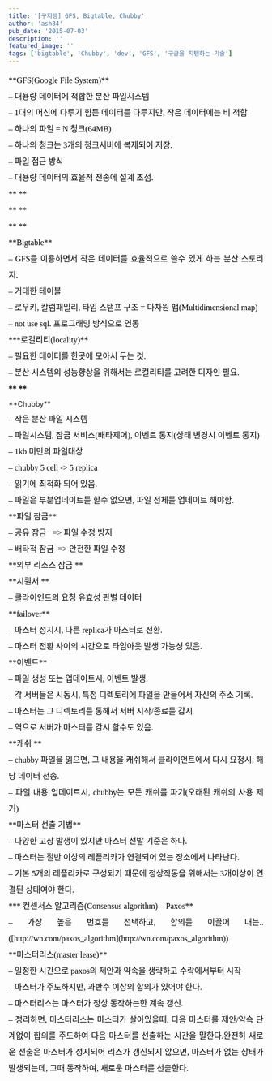 ```yaml
---
title: '[구지탱] GFS, Bigtable, Chubby'
author: 'ash84'
pub_date: '2015-07-03'
description: ''
featured_image: ''
tags: ['bigtable', 'Chubby', 'dev', 'GFS', '구글을 지탱하는 기술']
---
```



<div style="text-align: justify; line-height: 2;"><div style="color: rgb(0, 0, 0); font-family: 나눔고딕; line-height: 2; text-align: justify; font-size: 12pt;">**GFS(Google File System)**</div><div style="color: rgb(0, 0, 0); font-family: 나눔고딕; line-height: 2; text-align: justify; font-size: 12pt;">– 대용량 데이터에 적합한 분산 파일시스템</div><div style="color: rgb(0, 0, 0); font-family: 나눔고딕; line-height: 2; text-align: justify; font-size: 12pt;">– 1대의 머신에 다루기 힘든 데이터를 다루지만, 작은 데이터에는 비 적합</div><div style="color: rgb(0, 0, 0); font-family: 나눔고딕; line-height: 2; text-align: justify; font-size: 12pt;">– 하나의 파일 = N 청크(64MB)</div><div style="color: rgb(0, 0, 0); font-family: 나눔고딕; line-height: 2; text-align: justify; font-size: 12pt;">– 하나의 청크는 3개의 청크서버에 복제되어 저장. </div><div style="color: rgb(0, 0, 0); font-family: 나눔고딕; line-height: 2; text-align: justify; font-size: 12pt;">– 파일 접근 방식 </div><div style="color: rgb(0, 0, 0); font-family: 나눔고딕; line-height: 2; text-align: justify; font-size: 12pt;">– 대용량 데이터의 효율적 전송에 설계 초점. </div><div style="color: rgb(0, 0, 0); font-family: 나눔고딕; line-height: 2; text-align: justify; font-size: 12pt;">**  
**</div><div style="color: rgb(0, 0, 0); font-family: 나눔고딕; line-height: 2; text-align: justify; font-size: 12pt;">**  
**</div><div style="color: rgb(0, 0, 0); font-family: 나눔고딕; line-height: 2; text-align: justify; font-size: 12pt;">**  
**</div><div style="color: rgb(0, 0, 0); font-family: 나눔고딕; line-height: 2; text-align: justify; font-size: 12pt;">**Bigtable**</div><div style="color: rgb(0, 0, 0); font-family: 나눔고딕; line-height: 2; text-align: justify; font-size: 12pt;">– GFS를 이용하면서 작은 데이터를 효율적으로 쓸수 있게 하는 분산 스토리지. </div><div style="color: rgb(0, 0, 0); font-family: 나눔고딕; line-height: 2; text-align: justify; font-size: 12pt;">– 거대한 테이블</div><div style="color: rgb(0, 0, 0); font-family: 나눔고딕; line-height: 2; text-align: justify; font-size: 12pt;">– 로우키, 칼럼패밀리, 타임 스탬프 구조 = 다차원 맵(Multidimensional map)</div><div style="color: rgb(0, 0, 0); font-family: 나눔고딕; line-height: 2; text-align: justify; font-size: 12pt;">– not use sql. 프로그래밍 방식으로 연동</div><div style="color: rgb(0, 0, 0); font-family: 나눔고딕; line-height: 2; text-align: justify; font-size: 12pt;"></div><div style="color: rgb(0, 0, 0); font-family: 나눔고딕; line-height: 2; text-align: justify; font-size: 12pt;">***로컬리티(locality)**</div><div style="color: rgb(0, 0, 0); font-family: 나눔고딕; line-height: 2; text-align: justify; font-size: 12pt;">– 필요한 데이터를 한곳에 모아서 두는 것. </div><div style="color: rgb(0, 0, 0); font-family: 나눔고딕; line-height: 2; text-align: justify; font-size: 12pt;">– 분산 시스템의 성능향상을 위해서는 로컬리티를 고려한 디자인 필요. </div><div style="color: rgb(0, 0, 0); font-family: 나눔고딕; line-height: 2; text-align: justify; font-size: 12pt;"></div><div style="color: rgb(0, 0, 0); font-family: 나눔고딕; line-height: 2; text-align: justify; font-size: 12pt; font-weight: bold;">**  
**</div>**Chubby**

<div style="color: rgb(0, 0, 0); font-family: 나눔고딕; line-height: 2; text-align: justify; font-size:12pt;">– 작은 분산 파일 시스템</div><div style="color: rgb(0, 0, 0); font-family: 나눔고딕; line-height: 2; text-align: justify; font-size:12pt;">– 파일시스템, 잠금 서비스(배타제어), 이벤트 통지(상태 변경시 이벤트 통지)</div><div style="color: rgb(0, 0, 0); font-family: 나눔고딕; line-height: 2; text-align: justify; font-size:12pt;">– 1kb 미만의 파일대상</div><div style="color: rgb(0, 0, 0); font-family: 나눔고딕; line-height: 2; text-align: justify; font-size:12pt;">– chubby 5 cell -> 5 replica</div><div style="color: rgb(0, 0, 0); font-family: 나눔고딕; line-height: 2; text-align: justify; font-size:12pt;">– 읽기에 최적화 되어 있음. </div><div style="color: rgb(0, 0, 0); font-family: 나눔고딕; line-height: 2; text-align: justify; font-size:12pt;">– 파일은 부분업데이트를 할수 없으면, 파일 전체를 업데이트 해야함. </div><div style="color: rgb(0, 0, 0); font-family: 나눔고딕; line-height: 2; text-align: justify; font-size:12pt;"></div><div style="color: rgb(0, 0, 0); font-family: 나눔고딕; line-height: 2; text-align: justify; font-size:12pt;">**파일 잠금**</div><div style="color: rgb(0, 0, 0); font-family: 나눔고딕; line-height: 2; text-align: justify; font-size:12pt;">– 공유 잠금   => 파일 수정 방지 </div><div style="color: rgb(0, 0, 0); font-family: 나눔고딕; line-height: 2; text-align: justify; font-size:12pt;">– 배타적 잠금  => 안전한 파일 수정</div><div style="color: rgb(0, 0, 0); font-family: 나눔고딕; line-height: 2; text-align: justify; font-size:12pt;"></div><div style="color: rgb(0, 0, 0); font-family: 나눔고딕; line-height: 2; text-align: justify; font-size:12pt;">**외부 리소스 잠금 **</div><div style="color: rgb(0, 0, 0); font-family: 나눔고딕; line-height: 2; text-align: justify; font-size:12pt;"></div><div style="color: rgb(0, 0, 0); font-family: 나눔고딕; line-height: 2; text-align: justify; font-size:12pt;">**시퀀서 **</div><div style="color: rgb(0, 0, 0); font-family: 나눔고딕; line-height: 2; text-align: justify; font-size:12pt;">– 클라이언트의 요청 유효성 판별 데이터</div><div style="color: rgb(0, 0, 0); font-family: 나눔고딕; line-height: 2; text-align: justify; font-size:12pt;"></div><div style="color: rgb(0, 0, 0); font-family: 나눔고딕; line-height: 2; text-align: justify; font-size:12pt;">**failover**</div><div style="color: rgb(0, 0, 0); font-family: 나눔고딕; line-height: 2; text-align: justify; font-size:12pt;">– 마스터 정지시, 다른 replica가 마스터로 전환.</div><div style="color: rgb(0, 0, 0); font-family: 나눔고딕; line-height: 2; text-align: justify; font-size:12pt;">– 마스터 전환 사이의 시간으로 타임아웃 발생 가능성 있음. </div><div style="color: rgb(0, 0, 0); font-family: 나눔고딕; line-height: 2; text-align: justify; font-size:12pt;"></div><div style="color: rgb(0, 0, 0); font-family: 나눔고딕; line-height: 2; text-align: justify; font-size:12pt;">**이벤트**</div><div style="color: rgb(0, 0, 0); font-family: 나눔고딕; line-height: 2; text-align: justify; font-size:12pt;">– 파일 생성 또는 업데이트시, 이벤트 발생. </div><div style="color: rgb(0, 0, 0); font-family: 나눔고딕; line-height: 2; text-align: justify; font-size:12pt;">– 각 서버들은 시동시, 특정 디렉토리에 파일을 만들어서 자신의 주소 기록. </div><div style="color: rgb(0, 0, 0); font-family: 나눔고딕; line-height: 2; text-align: justify; font-size:12pt;">– 마스터는 그 디렉토리를 통해서 서버 시작/종료를 감시 </div><div style="color: rgb(0, 0, 0); font-family: 나눔고딕; line-height: 2; text-align: justify; font-size:12pt;">– 역으로 서버가 마스터를 감시 할수도 있음. </div><div style="color: rgb(0, 0, 0); font-family: 나눔고딕; line-height: 2; text-align: justify; font-size:12pt;"></div><div style="color: rgb(0, 0, 0); font-family: 나눔고딕; line-height: 2; text-align: justify; font-size:12pt;">**캐쉬 **</div><div style="color: rgb(0, 0, 0); font-family: 나눔고딕; line-height: 2; text-align: justify; font-size:12pt;">– chubby 파일을 읽으면, 그 내용을 캐쉬해서 클라이언트에서 다시 요청시, 해당 데이터 전송. </div><div style="color: rgb(0, 0, 0); font-family: 나눔고딕; line-height: 2; text-align: justify; font-size:12pt;">– 파일 내용 업데이트시, chubby는 모든 캐쉬를 파기(오래된 캐쉬의 사용 제거)</div><div style="color: rgb(0, 0, 0); font-family: 나눔고딕; line-height: 2; text-align: justify; font-size:12pt;"></div><div style="color: rgb(0, 0, 0); font-family: 나눔고딕; line-height: 2; text-align: justify; font-size:12pt;">**마스터 선출 기법**</div><div style="color: rgb(0, 0, 0); font-family: 나눔고딕; line-height: 2; text-align: justify; font-size:12pt;">– 다양한 고장 발생이 있지만 마스터 선발 기준은 하나. </div><div style="color: rgb(0, 0, 0); font-family: 나눔고딕; line-height: 2; text-align: justify; font-size:12pt;">– 마스터는 절반 이상의 레플리카가 연결되어 있는 장소에서 나타난다. </div><div style="color: rgb(0, 0, 0); font-family: 나눔고딕; line-height: 2; text-align: justify; font-size:12pt;">– 기본 5개의 레플리카로 구성되기 때문에 정상작동을 위해서는 3개이상이 연결된 상태여야 한다. </div><div style="color: rgb(0, 0, 0); font-family: 나눔고딕; line-height: 2; text-align: justify; font-size:12pt;"></div><div style="color: rgb(0, 0, 0); font-family: 나눔고딕; line-height: 2; text-align: justify; font-size:12pt;">*** 컨센서스 알고리즘(Consensus algorithm) – Paxos**</div><div style="color: rgb(0, 0, 0); font-family: 나눔고딕; line-height: 2; text-align: justify; font-size:12pt;">– 가장 높은 번호를 선택하고, 합의를 이끌어 내는.. ([http://wn.com/paxos_algorithm](http://wn.com/paxos_algorithm))</div><div style="color: rgb(0, 0, 0); font-family: 나눔고딕; line-height: 2; text-align: justify; font-size:12pt;"></div><div style="color: rgb(0, 0, 0); font-family: 나눔고딕; line-height: 2; text-align: justify; font-size:12pt;">**마스터리스(master lease)**</div><div style="color: rgb(0, 0, 0); font-family: 나눔고딕; line-height: 2; text-align: justify; font-size:12pt;">– 일정한 시간으로 paxos의 제안과 약속을 생략하고 수락에서부터 시작</div><div style="color: rgb(0, 0, 0); font-family: 나눔고딕; line-height: 2; text-align: justify; font-size:12pt;">– 마스터가 주도하지만, 과반수 이상의 합의가 있어야 한다. </div><div style="color: rgb(0, 0, 0); font-family: 나눔고딕; line-height: 2; text-align: justify; font-size:12pt;">– 마스터리스는 마스터가 정상 동작하는한 계속 갱신.</div><div style="color: rgb(0, 0, 0); font-family: 나눔고딕; line-height: 2; text-align: justify; font-size:12pt;">– 정리하면, 마스터리스는 마스터가 살아있을때, 다음 마스터를 제안/약속 단계없이 합의를 주도하여 다음 마스터를 선출하는 시간을 말한다.<span style="font-size: 12pt; line-height: 2; text-align: justify;">완전히 새로운 선출은 마스터가 정지되어 리스가 갱신되지 않으면, 마스터가 없는 상태가 발생되는데, 그때 동작하여, 새로운 마스터를 선출한다. </span></div></div>

